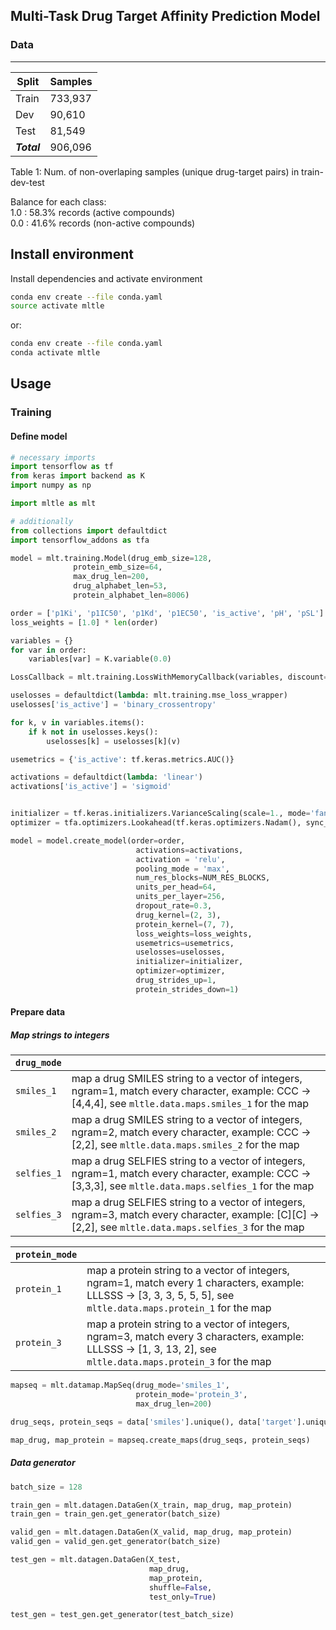 ## Multi-Task Drug Target Affinity Prediction Model


### Data
---

| Split | Samples |
| ----- | ------- |
| Train | 733,937 |
| Dev   | 90,610  |
| Test  | 81,549  |
| *__Total__* | 906,096 |
Table 1: Num. of non-overlaping samples (unique drug-target pairs) in train-dev-test

Balance for each class: <br/>
1.0 : 58.3% records (active compounds)<br/>
0.0 : 41.6% records (non-active compounds)<br/>

## Install environment

Install dependencies and activate environment

```sh
conda env create --file conda.yaml
source activate mltle
```

or:

```sh
conda env create --file conda.yaml
conda activate mltle
```
## Usage


### Training

#### Define model
```python
# necessary imports
import tensorflow as tf
from keras import backend as K
import numpy as np

import mltle as mlt

# additionally
from collections import defaultdict
import tensorflow_addons as tfa

model = mlt.training.Model(drug_emb_size=128,
              protein_emb_size=64,
              max_drug_len=200,
              drug_alphabet_len=53,
              protein_alphabet_len=8006)

order = ['p1Ki', 'p1IC50', 'p1Kd', 'p1EC50', 'is_active', 'pH', 'pSL']
loss_weights = [1.0] * len(order)

variables = {}
for var in order:
    variables[var] = K.variable(0.0)

LossCallback = mlt.training.LossWithMemoryCallback(variables, discount=DISCOUNT, decay = 0.8)

uselosses = defaultdict(lambda: mlt.training.mse_loss_wrapper)
uselosses['is_active'] = 'binary_crossentropy'

for k, v in variables.items():
    if k not in uselosses.keys():
        uselosses[k] = uselosses[k](v)

usemetrics = {'is_active': tf.keras.metrics.AUC()}

activations = defaultdict(lambda: 'linear')
activations['is_active'] = 'sigmoid'


initializer = tf.keras.initializers.VarianceScaling(scale=1., mode='fan_in', distribution='normal', seed=SEED)
optimizer = tfa.optimizers.Lookahead(tf.keras.optimizers.Nadam(), sync_period=3)

model = model.create_model(order=order,
                            activations=activations,
                            activation = 'relu',
                            pooling_mode = 'max',
                            num_res_blocks=NUM_RES_BLOCKS,
                            units_per_head=64,
                            units_per_layer=256,
                            dropout_rate=0.3,
                            drug_kernel=(2, 3),
                            protein_kernel=(7, 7),
                            loss_weights=loss_weights,
                            usemetrics=usemetrics,
                            uselosses=uselosses,
                            initializer=initializer,
                            optimizer=optimizer,
                            drug_strides_up=1,
                            protein_strides_down=1)
```

#### Prepare data

##### Map strings to integers

|`drug_mode`||
|-----------|-|
|`smiles_1`|map a drug SMILES string to a vector of integers, ngram=1, match every character, example: CCC -> [4,4,4], see `mltle.data.maps.smiles_1` for the map|
|`smiles_2`|map a drug SMILES string to a vector of integers, ngram=2, match every character, example: CCC -> [2,2], see `mltle.data.maps.smiles_2` for the map|
|`selfies_1`|map a drug SELFIES string to a vector of integers, ngram=1, match every character, example: CCC -> [3,3,3], see `mltle.data.maps.selfies_1` for the map|
|`selfies_3`|map a drug SELFIES string to a vector of integers, ngram=3, match every character, example: [C][C] -> [2,2], see `mltle.data.maps.selfies_3` for the map|

|`protein_mode`||
|-----------|-|
|`protein_1`|map a protein string to a vector of integers, ngram=1, match every 1 characters, example: LLLSSS -> [3, 3, 3, 5, 5, 5], see `mltle.data.maps.protein_1` for the map|
|`protein_3`|map a protein string to a vector of integers,  ngram=3, match every 3 characters, example: LLLSSS -> [1, 3, 13, 2], see `mltle.data.maps.protein_3` for the map|


```python
mapseq = mlt.datamap.MapSeq(drug_mode='smiles_1',
                            protein_mode='protein_3',
                            max_drug_len=200)

drug_seqs, protein_seqs = data['smiles'].unique(), data['target'].unique()

map_drug, map_protein = mapseq.create_maps(drug_seqs, protein_seqs)
```

##### Data generator

```python
batch_size = 128

train_gen = mlt.datagen.DataGen(X_train, map_drug, map_protein)
train_gen = train_gen.get_generator(batch_size)

valid_gen = mlt.datagen.DataGen(X_valid, map_drug, map_protein)
valid_gen = valid_gen.get_generator(batch_size)

test_gen = mlt.datagen.DataGen(X_test,
                               map_drug,
                               map_protein,
                               shuffle=False,
                               test_only=True)

test_gen = test_gen.get_generator(test_batch_size)
```
